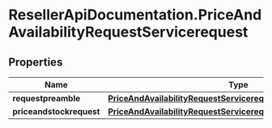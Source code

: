 # ResellerApiDocumentation.PriceAndAvailabilityRequestServicerequest

## Properties

Name | Type | Description | Notes
------------ | ------------- | ------------- | -------------
**requestpreamble** | [**PriceAndAvailabilityRequestServicerequestRequestpreamble**](PriceAndAvailabilityRequestServicerequestRequestpreamble.md) |  | [optional] 
**priceandstockrequest** | [**PriceAndAvailabilityRequestServicerequestPriceandstockrequest**](PriceAndAvailabilityRequestServicerequestPriceandstockrequest.md) |  | [optional] 


